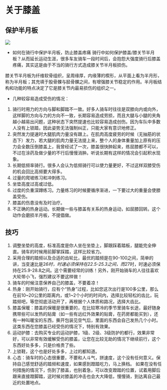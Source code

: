 # 关于膝盖
## 保护半月板

![](https://i.ytimg.com/vi/Mz6KNvQDVl8/maxresdefault.jpg)

* 如何在骑行中保护半月板，防止膝盖疼痛
骑行中如何保护膝盖/膝关节半月板？从而延长运动生涯，很多车友骑车一段时间后，会抱怨大强度骑行后膝盖疼痛，其实这是由于不当的骑行方式造成膝关节半月板损伤。

膝关节半月板为纤维软骨组织，呈周缘厚，内缘薄的楔形，从平面上看为半月形，称为半月板；其充填于股骨髁与胫骨髁之间，有增强膝关节稳定的作用。半月板结构和功能的特点决定了它是膝关节内最易损伤的组织之一。

* 几种较容易造成受伤的情况：

1. 骑行时用力的方向与脚和脚踏不一致。好多人骑车时往往是双膝向内或向外，这样脚的方向与力的方向不一致，长期容易造成劳损，而且大腿与小腿的夹角越小越易出问题，这种状态下突然提速也比较容易造成创伤。因为车队中多数人没有上锁踏，因此姿势无法强制纠正，只能大家有意识地修正。
2. 突然发力提速时大腿肌肉力量没有跟上。在肌肉高度疲劳的时候（无抽筋的状态下）发力，若大腿的肌肉力量无法提上来，整个人的身体重量加上原有的压力会全数压倒膝盖上，我曾经试了一次，膝盖很快肿起来，练屈膝都不可以，不过在涂药及做少量的不行后慢慢消肿。听说长期有这样的情况会引起积水现象。
3. 长期低频率骑行。很多人会认为低频骑行可以使力量更好，不过这样双膝受伤的机会回比高频要大得多。
4. 过量的爬坡练习和冲刺练习。
5. 坐垫高度过高或过低。
6. 过度的负重深蹲练习。力量练习的时候要循序渐进，一下要过大的重量会使膝盖受伤。
7. 膝盖的伤患没有及时治疗。
8. 不正确的热身运动。长期做一些与膝盖有关系的热身运动，如屈膝回转。这个动作会磨损半月板，不提倡做。

## 技巧
1. 调整坐垫的高度，标准高度是你人坐在坐垫上，脚跟踩着踏板，腿能完全伸直。骑车的时候用前脚掌踩踏，这样比较省力。
2. 采用合理的踏频以及合适的齿轮比，最优的踏频是在90-100之间，简单的讲，当变速比是2*6时，时速必须保持在22.5-25.3之间，而2*7时，时速必须保持在25.9-28.8之间。这个需要经常的训练！另外，刚开始骑车的人往往喜欢大轮带小飞，强烈建议不要这样做！
3. 骑车的时候注意保养自己的膝盖，不要着凉！
4. 热身：刚开始骑行，应有个“热身”过程，比如您这次出行是100多公里，那么在前10~20公里的距离内，或1~2个小时的时间内，选择比较轻松的齿比，玩踏频吧，等您彻底活动开了，再根据个人体质和路况，选择大齿比。
5. 膝盖保暖：膝盖的保暖是很重要的，在比较寒冷的季节里骑车长途，最好随身携带些可以发热的贴膏（如一些有远红外效果的贴膏，在药房都能买到），还有一种叫暖宝的东西，撕开包装见空气后，里面的东西会自己发热几个小时。这类东西在您膝盖已经受伤的情况下，特别有效果。
6. 运动护膝：去购买专业的运动护膝，1级、2级、3级防护的都行，效果非常好，可以非常有效缓解受伤的膝盖，让您在比较无助的情况下继续前行，这个东西好处多多，只是价格贵了些。
7. 上锁鞋，这个也是好处多多，上过的都知道。
8. 心态：骑车时的心态很重要，不要和人斗气，拼速度，这个没有任何意义。保持自己感觉舒适的踏频和速度，如果感到蹬踏吃力，马上换档。
如果在没有任何措施的情况下，伤到了膝盖，也别着急，可以改变蹬踏的位置，试着用脚后跟来直接蹬脚踏，这时候对膝盖的冲击也会大大降低，慢慢骑，到达离自己最近的处置地点。
